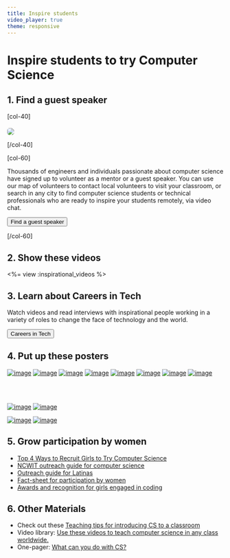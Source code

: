 ```yaml
---
title: Inspire students
video_player: true
theme: responsive
---
```



# Inspire students to try Computer Science

## 1. Find a guest speaker

[col-40]

<img src="/images/fill-300x200/guest-speaker-alice.jpg" style="border-radius: 5px; margin-top: 5px;">

[/col-40]

[col-60]

Thousands of engineers and individuals passionate about computer science have signed up to volunteer as a mentor or a guest speaker. You can use our map of volunteers to contact local volunteers to visit your classroom, or search in any city to find computer science students or technical professionals who are ready to inspire your students remotely, via video chat.

[<button>Find a guest speaker</button>](/volunteer/local)

[/col-60]

<div style="clear: both"></div>

## 2. Show these videos

<%= view :inspirational_videos %>

<div style="clear: both;"></div>

## 3. Learn about Careers in Tech
Watch videos and read interviews with inspirational people working in a variety of roles to change the face of technology and the world.

[<button>Careers in Tech</button>](/careers)


<a id="posters"></a>
## 4. Put up these posters

[![image](/images/fit-260/malala.png)](/files/malala-poster.pdf)
[![image](/images/fit-260/obama-new.png)](/files/obama-poster-new.pdf)
[![image](/images/fit-260/sheryl-sandberg.png)](/files/sheryl-poster.pdf)
[![image](/images/fit-260/mark-poster.png)](/files/mark-poster.pdf)
[![image](/images/fit-260/chris-poster.png)](/files/chris-poster.pdf)
[![image](/images/fit-260/susan-poster.png)](/files/susan-poster.pdf)
[![image](/images/fit-260/ashton-poster.png)](/files/ashton-poster.pdf)
[![image](/images/fit-260/obama-poster.png)](/files/obama-poster.pdf)

</br>
</br>

[![image](/images/careers/poster_thumbnail_maddy_maxey.jpg)](/files/careers/maddy-maxey.pdf)
[![image](/images/careers/poster_thumbnail_nidhi_erin.jpg)](/files/careers/nidhi-and-erin.pdf)

[![image](/images/careers/poster_thumbnail_rory_kieran.jpg)](/files/careers/rory-and-kieran.pdf)
[![image](/images/careers/poster_thumbnail_javier_aguera.jpg)](/files/careers/javier-aguera.pdf)


## 5. Grow participation by women

- [Top 4 Ways to Recruit Girls to Try Computer Science](/girls)
- [NCWIT outreach guide for computer science](http://www.ncwit.org/resources/outreach-box-discovering-it)
- [Outreach guide for Latinas](http://www.ncwit.org/latinas-information-technology)
- [Fact-sheet for participation by women](http://www.ncwit.org/infographic/3435)
- [Awards and recognition for girls engaged in coding](http://www.aspirations.org)

## 6. Other Materials

- Check out these [Teaching tips for introducing CS to a classroom](/files/CSTT_IntroducingCS.PDF)
- Video library: [Use these videos to teach computer science in any class worldwide.](/educate/videos)
- One-pager: [What can you do with CS?](https://www.dropbox.com/s/o1mafeosi0xuwb0/What_is_CS_and_Careers.pdf)
